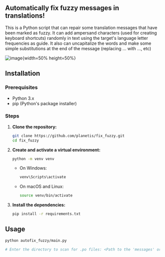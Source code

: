## Automatically fix fuzzy messages in translations!

This is a Python script that can repair some translation messages that have been marked as fuzzy.
It can add ampersand characters (used for creating keyboard shortcuts) randomly in text using the
target's language letter frequencies as guide. It also can uncapitalize the words and make some
simple substitutions at the end of the message (replacing ... with …, etc)

![image](https://invent.kde.org/uploads/-/system/user/16321/31ba00df7ecb70fcb97e2490094327c9/image.png){width=50% height=50%}

## Installation

### Prerequisites

- Python 3.x
- pip (Python's package installer)

### Steps

1. **Clone the repository:**

   ```sh
   git clone https://github.com/planetis/fix_fuzzy.git
   cd fix_fuzzy
   ```

2. **Create and activate a virtual environment:**

   ```sh
   python -m venv venv
   ```

   - On Windows:
     ```sh
     venv\Scripts\activate
     ```
   - On macOS and Linux:
     ```sh
     source venv/bin/activate
     ```

3. **Install the dependencies:**

   ```sh
   pip install -r requirements.txt
   ```

## Usage

```sh
python autofix_fuzzy/main.py

# Enter the directory to scan for .po files: <Path to the 'messages' or a subfolder.>
```
